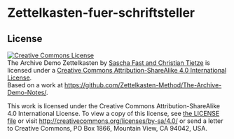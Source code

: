 # Zettelkasten-fuer-schriftsteller

## License

<a rel="license" href="http://creativecommons.org/licenses/by-sa/4.0/"><img alt="Creative Commons License" style="border-width:0" src="https://i.creativecommons.org/l/by-sa/4.0/80x15.png" /></a><br /><span xmlns:dct="http://purl.org/dc/terms/" href="http://purl.org/dc/dcmitype/Text" property="dct:title" rel="dct:type">The Archive Demo Zettelkasten</span> by <a xmlns:cc="http://creativecommons.org/ns#" href="https://zettelkasten.de" property="cc:attributionName" rel="cc:attributionURL">Sascha Fast and Christian Tietze</a> is licensed under a <a rel="license" href="http://creativecommons.org/licenses/by-sa/4.0/">Creative Commons Attribution-ShareAlike 4.0 International License</a>.<br />Based on a work at <a xmlns:dct="http://purl.org/dc/terms/" href="https://github.com/Zettelkasten-Method/The-Archive-Demo-Notes/" rel="dct:source">https://github.com/Zettelkasten-Method/The-Archive-Demo-Notes/</a>.

This work is licensed under the Creative Commons Attribution-ShareAlike 4.0 International License. To view a copy of this license, see [the LICENSE file](LICENSE) or visit http://creativecommons.org/licenses/by-sa/4.0/ or send a letter to Creative Commons, PO Box 1866, Mountain View, CA 94042, USA.
